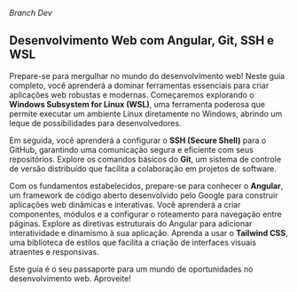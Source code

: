 *Branch Dev*

## Desenvolvimento Web com Angular, Git, SSH e WSL

Prepare-se para mergulhar no mundo do desenvolvimento web! Neste guia completo, você aprenderá a dominar ferramentas essenciais para criar aplicações web robustas e modernas. Começaremos explorando o **Windows Subsystem for Linux (WSL)**, uma ferramenta poderosa que permite executar um ambiente Linux diretamente no Windows, abrindo um leque de possibilidades para desenvolvedores.

Em seguida, você aprenderá a configurar o **SSH (Secure Shell)** para o GitHub, garantindo uma comunicação segura e eficiente com seus repositórios. Explore os comandos básicos do **Git**, um sistema de controle de versão distribuído que facilita a colaboração em projetos de software. 

Com os fundamentos estabelecidos, prepare-se para conhecer o **Angular**, um framework de código aberto desenvolvido pelo Google para construir aplicações web dinâmicas e interativas. Você aprenderá a criar componentes, módulos e a configurar o roteamento para navegação entre páginas. Explore as diretivas estruturais do Angular para adicionar interatividade e dinamismo à sua aplicação. Aprenda a usar o **Tailwind CSS**, uma biblioteca de estilos que facilita a criação de interfaces visuais atraentes e responsivas.

<!-- Por fim, iremos implementar um serviço de autenticação e um guard para proteger a página inicial da sua aplicação, garantindo que apenas usuários autenticados tenham acesso. -->

Este guia é o seu passaporte para um mundo de oportunidades no desenvolvimento web. Aproveite!
